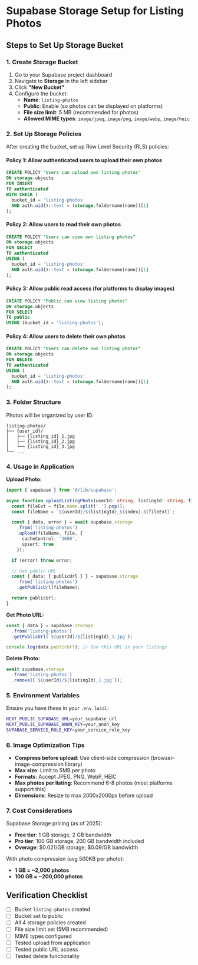 # Supabase Storage Setup for Listing Photos

## Steps to Set Up Storage Bucket

### 1. Create Storage Bucket
1. Go to your Supabase project dashboard
2. Navigate to **Storage** in the left sidebar
3. Click **"New Bucket"**
4. Configure the bucket:
   - **Name**: `listing-photos`
   - **Public**: Enable (so photos can be displayed on platforms)
   - **File size limit**: 5 MB (recommended for photos)
   - **Allowed MIME types**: `image/jpeg`, `image/png`, `image/webp`, `image/heic`

### 2. Set Up Storage Policies

After creating the bucket, set up Row Level Security (RLS) policies:

#### Policy 1: Allow authenticated users to upload their own photos
```sql
CREATE POLICY "Users can upload own listing photos"
ON storage.objects
FOR INSERT
TO authenticated
WITH CHECK (
  bucket_id = 'listing-photos'
  AND auth.uid()::text = (storage.foldername(name))[1]
);
```

#### Policy 2: Allow users to read their own photos
```sql
CREATE POLICY "Users can view own listing photos"
ON storage.objects
FOR SELECT
TO authenticated
USING (
  bucket_id = 'listing-photos'
  AND auth.uid()::text = (storage.foldername(name))[1]
);
```

#### Policy 3: Allow public read access (for platforms to display images)
```sql
CREATE POLICY "Public can view listing photos"
ON storage.objects
FOR SELECT
TO public
USING (bucket_id = 'listing-photos');
```

#### Policy 4: Allow users to delete their own photos
```sql
CREATE POLICY "Users can delete own listing photos"
ON storage.objects
FOR DELETE
TO authenticated
USING (
  bucket_id = 'listing-photos'
  AND auth.uid()::text = (storage.foldername(name))[1]
);
```

### 3. Folder Structure

Photos will be organized by user ID:
```
listing-photos/
├── {user_id}/
│   ├── {listing_id}_1.jpg
│   ├── {listing_id}_2.jpg
│   └── {listing_id}_3.jpg
└── ...
```

### 4. Usage in Application

**Upload Photo:**
```typescript
import { supabase } from '@/lib/supabase';

async function uploadListingPhoto(userId: string, listingId: string, file: File, index: number) {
  const fileExt = file.name.split('.').pop();
  const fileName = `${userId}/${listingId}_${index}.${fileExt}`;

  const { data, error } = await supabase.storage
    .from('listing-photos')
    .upload(fileName, file, {
      cacheControl: '3600',
      upsert: true
    });

  if (error) throw error;

  // Get public URL
  const { data: { publicUrl } } = supabase.storage
    .from('listing-photos')
    .getPublicUrl(fileName);

  return publicUrl;
}
```

**Get Photo URL:**
```typescript
const { data } = supabase.storage
  .from('listing-photos')
  .getPublicUrl(`${userId}/${listingId}_1.jpg`);

console.log(data.publicUrl); // Use this URL in your listings
```

**Delete Photo:**
```typescript
await supabase.storage
  .from('listing-photos')
  .remove([`${userId}/${listingId}_1.jpg`]);
```

### 5. Environment Variables

Ensure you have these in your `.env.local`:
```bash
NEXT_PUBLIC_SUPABASE_URL=your_supabase_url
NEXT_PUBLIC_SUPABASE_ANON_KEY=your_anon_key
SUPABASE_SERVICE_ROLE_KEY=your_service_role_key
```

### 6. Image Optimization Tips

- **Compress before upload**: Use client-side compression (browser-image-compression library)
- **Max size**: Limit to 5MB per photo
- **Formats**: Accept JPEG, PNG, WebP, HEIC
- **Max photos per listing**: Recommend 6-8 photos (most platforms support this)
- **Dimensions**: Resize to max 2000x2000px before upload

### 7. Cost Considerations

Supabase Storage pricing (as of 2025):
- **Free tier**: 1 GB storage, 2 GB bandwidth
- **Pro tier**: 100 GB storage, 200 GB bandwidth included
- **Overage**: $0.021/GB storage, $0.09/GB bandwidth

With photo compression (avg 500KB per photo):
- **1 GB = ~2,000 photos**
- **100 GB = ~200,000 photos**

## Verification Checklist

- [ ] Bucket `listing-photos` created
- [ ] Bucket set to public
- [ ] All 4 storage policies created
- [ ] File size limit set (5MB recommended)
- [ ] MIME types configured
- [ ] Tested upload from application
- [ ] Tested public URL access
- [ ] Tested delete functionality
